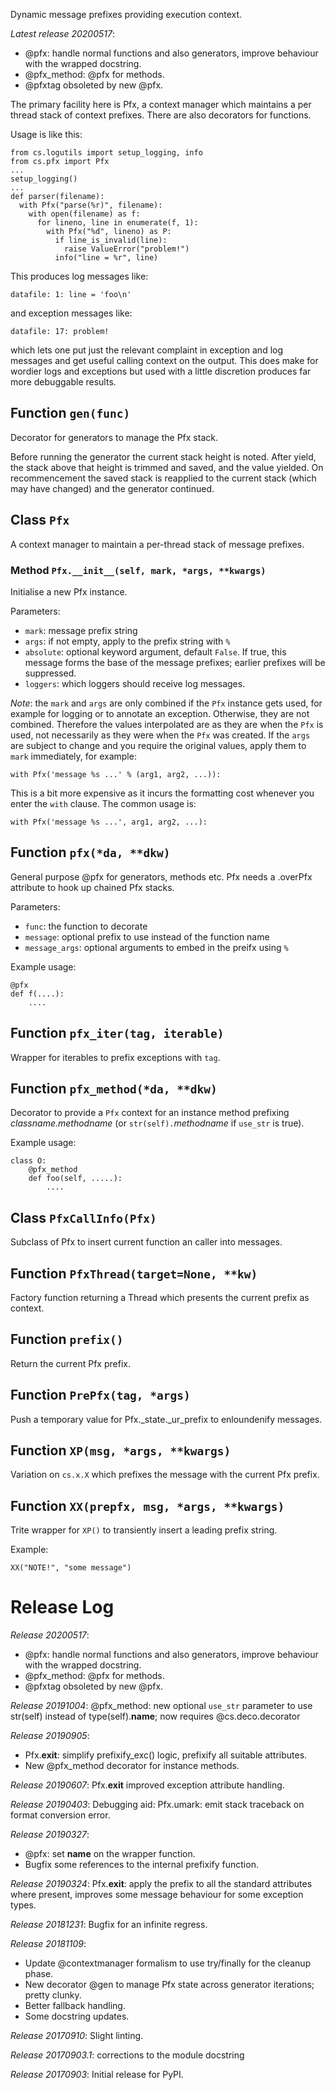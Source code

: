 Dynamic message prefixes providing execution context.

*Latest release 20200517*:
* @pfx: handle normal functions and also generators, improve behaviour with the wrapped docstring.
* @pfx_method: @pfx for methods.
* @pfxtag obsoleted by new @pfx.

The primary facility here is Pfx,
a context manager which maintains a per thread stack of context prefixes.
There are also decorators for functions.

Usage is like this:

    from cs.logutils import setup_logging, info
    from cs.pfx import Pfx
    ...
    setup_logging()
    ...
    def parser(filename):
      with Pfx("parse(%r)", filename):
        with open(filename) as f:
          for lineno, line in enumerate(f, 1):
            with Pfx("%d", lineno) as P:
              if line_is_invalid(line):
                raise ValueError("problem!")
              info("line = %r", line)

This produces log messages like:

    datafile: 1: line = 'foo\n'

and exception messages like:

    datafile: 17: problem!

which lets one put just the relevant complaint in exception and log
messages and get useful calling context on the output.
This does make for wordier logs and exceptions
but used with a little discretion produces far more debuggable results.

## Function `gen(func)`

Decorator for generators to manage the Pfx stack.

Before running the generator the current stack height is
noted.  After yield, the stack above that height is trimmed
and saved, and the value yielded.  On recommencement the saved
stack is reapplied to the current stack (which may have
changed) and the generator continued.

## Class `Pfx`

A context manager to maintain a per-thread stack of message prefixes.

### Method `Pfx.__init__(self, mark, *args, **kwargs)`

Initialise a new Pfx instance.

Parameters:
* `mark`: message prefix string
* `args`: if not empty, apply to the prefix string with `%`
* `absolute`: optional keyword argument, default `False`. If
  true, this message forms the base of the message prefixes;
  earlier prefixes will be suppressed.
* `loggers`: which loggers should receive log messages.

*Note*:
the `mark` and `args` are only combined if the `Pfx` instance gets used,
for example for logging or to annotate an exception.
Otherwise, they are not combined.
Therefore the values interpolated are as they are when the `Pfx` is used,
not necessarily as they were when the `Pfx` was created.
If the `args` are subject to change and you require the original values,
apply them to `mark` immediately, for example:

    with Pfx('message %s ...' % (arg1, arg2, ...)):

This is a bit more expensive as it incurs the formatting cost
whenever you enter the `with` clause.
The common usage is:

    with Pfx('message %s ...', arg1, arg2, ...):

## Function `pfx(*da, **dkw)`

General purpose @pfx for generators, methods etc.
Pfx needs a .overPfx attribute to hook up chained Pfx stacks.

Parameters:
* `func`: the function to decorate
* `message`: optional prefix to use instead of the function name
* `message_args`: optional arguments to embed in the preifx using `%`

Example usage:

    @pfx
    def f(....):
        ....

## Function `pfx_iter(tag, iterable)`

Wrapper for iterables to prefix exceptions with `tag`.

## Function `pfx_method(*da, **dkw)`

Decorator to provide a `Pfx` context for an instance method prefixing
*classname.methodname*
(or `str(self).`*methodname* if `use_str` is true).

Example usage:

    class O:
        @pfx_method
        def foo(self, .....):
            ....

## Class `PfxCallInfo(Pfx)`

Subclass of Pfx to insert current function an caller into messages.

## Function `PfxThread(target=None, **kw)`

Factory function returning a Thread
which presents the current prefix as context.

## Function `prefix()`

Return the current Pfx prefix.

## Function `PrePfx(tag, *args)`

Push a temporary value for Pfx._state._ur_prefix to enloundenify messages.

## Function `XP(msg, *args, **kwargs)`

Variation on `cs.x.X`
which prefixes the message with the current Pfx prefix.

## Function `XX(prepfx, msg, *args, **kwargs)`

Trite wrapper for `XP()` to transiently insert a leading prefix string.

Example:

    XX("NOTE!", "some message")

# Release Log



*Release 20200517*:
* @pfx: handle normal functions and also generators, improve behaviour with the wrapped docstring.
* @pfx_method: @pfx for methods.
* @pfxtag obsoleted by new @pfx.

*Release 20191004*:
@pfx_method: new optional `use_str` parameter to use str(self) instead of type(self).__name__; now requires @cs.deco.decorator

*Release 20190905*:
* Pfx.__exit__: simplify prefixify_exc() logic, prefixify all suitable attributes.
* New @pfx_method decorator for instance methods.

*Release 20190607*:
Pfx.__exit__ improved exception attribute handling.

*Release 20190403*:
Debugging aid: Pfx.umark: emit stack traceback on format conversion error.

*Release 20190327*:
* @pfx: set __name__ on the wrapper function.
* Bugfix some references to the internal prefixify function.

*Release 20190324*:
Pfx.__exit__: apply the prefix to all the standard attributes where present, improves some message behaviour for some exception types.

*Release 20181231*:
Bugfix for an infinite regress.

*Release 20181109*:
* Update @contextmanager formalism to use try/finally for the cleanup phase.
* New decorator @gen to manage Pfx state across generator iterations; pretty clunky.
* Better fallback handling.
* Some docstring updates.

*Release 20170910*:
Slight linting.

*Release 20170903.1*:
corrections to the module docstring

*Release 20170903*:
Initial release for PyPI.
